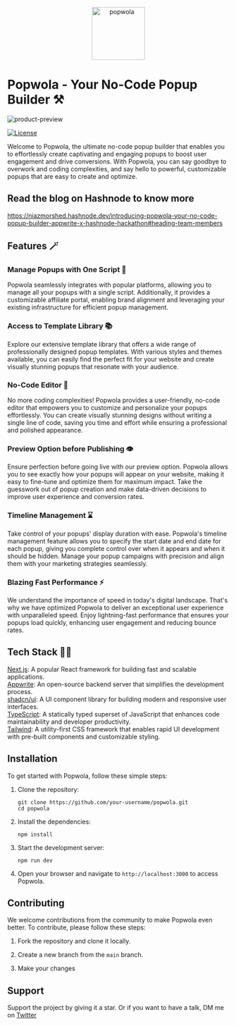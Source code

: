 <p align="center">
  <a href="https://popwola.vercel.app/" target="blank"><img src="https://github.com/NiazMorshed2007/popwola/assets/77217706/d28397ab-076e-4948-9ca0-a7035f3f750e" width="120" alt="popwola" /></a>
</p>

# Popwola - Your No-Code Popup Builder ⚒️

![product-preview](https://github.com/NiazMorshed2007/popwola/assets/77217706/50e87a2f-b418-4f07-9991-32e756d71ff3)


[![License](https://img.shields.io/badge/license-MIT-blue.svg)](https://github.com/your-username/popwola/blob/main/LICENSE)

Welcome to Popwola, the ultimate no-code popup builder that enables you to effortlessly create captivating and engaging popups to boost user engagement and drive conversions. With Popwola, you can say goodbye to overwork and coding complexities, and say hello to powerful, customizable popups that are easy to create and optimize.


## Read the blog on Hashnode to know more
https://niazmorshed.hashnode.dev/introducing-popwola-your-no-code-popup-builder-appwrite-x-hashnode-hackathon#heading-team-members


## Features 🪄

### Manage Popups with One Script 📜

Popwola seamlessly integrates with popular platforms, allowing you to manage all your popups with a single script. Additionally, it provides a customizable affiliate portal, enabling brand alignment and leveraging your existing infrastructure for efficient popup management.

### Access to Template Library 📚

Explore our extensive template library that offers a wide range of professionally designed popup templates. With various styles and themes available, you can easily find the perfect fit for your website and create visually stunning popups that resonate with your audience.

### No-Code Editor 🔨

No more coding complexities! Popwola provides a user-friendly, no-code editor that empowers you to customize and personalize your popups effortlessly. You can create visually stunning designs without writing a single line of code, saving you time and effort while ensuring a professional and polished appearance.

### Preview Option before Publishing 👁️

Ensure perfection before going live with our preview option. Popwola allows you to see exactly how your popups will appear on your website, making it easy to fine-tune and optimize them for maximum impact. Take the guesswork out of popup creation and make data-driven decisions to improve user experience and conversion rates.

### Timeline Management ⌛

Take control of your popups' display duration with ease. Popwola's timeline management feature allows you to specify the start date and end date for each popup, giving you complete control over when it appears and when it should be hidden. Manage your popup campaigns with precision and align them with your marketing strategies seamlessly.

### Blazing Fast Performance ⚡

We understand the importance of speed in today's digital landscape. That's why we have optimized Popwola to deliver an exceptional user experience with unparalleled speed. Enjoy lightning-fast performance that ensures your popups load quickly, enhancing user engagement and reducing bounce rates.

## Tech Stack 🧑‍💻

<a href="https://nextjs.org" target="blank">Next.js</a>: A popular React framework for building fast and scalable applications. <br />
<a href="https://appwrite.io" target="blank">Appwrite</a>: An open-source backend server that simplifies the development process. <br />
<a href="https://ui.shadcn.com" target="blank">shadcn/ui</a>: A UI component library for building modern and responsive user interfaces. <br />
<a href="https://www.typescriptlang.org/" target="blank">TypeScript</a>: A statically typed superset of JavaScript that enhances code maintainability and developer productivity. <br />
<a href="https://tailwindcss.com/" target="blank">Tailwind<a>: A utility-first CSS framework that enables rapid UI development with pre-built components and customizable styling.

## Installation

To get started with Popwola, follow these simple steps:

1. Clone the repository:

   ```shell
   git clone https://github.com/your-username/popwola.git
   cd popwola
   ```

2. Install the dependencies:

   ```shell
   npm install
   ```

3. Start the development server:

   ```shell
   npm run dev
   ```

4. Open your browser and navigate to `http://localhost:3000` to access Popwola.

## Contributing

We welcome contributions from the community to make Popwola even better. To contribute, please follow these steps:

1. Fork the repository and clone it locally.

2. Create a new branch from the `main` branch.

3. Make your changes

## Support
Support the project by giving it a star.
  Or if you want to have a talk, DM me on <a href="https://twitter.com/niazmorshed" target="blank">Twitter</a>
